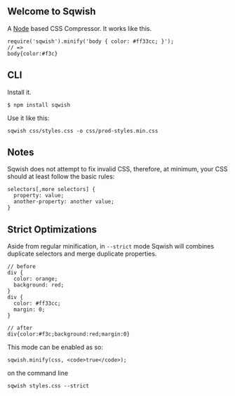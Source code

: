 Welcome to Sqwish
----------
A [Node](http://nodejs.org) based CSS Compressor. It works like this.

    require('sqwish').minify('body { color: #ff33cc; }');
    // =>
    body{color:#f3c}

CLI
---
Install it.

    $ npm install sqwish

Use it like this:

    sqwish css/styles.css -o css/prod-styles.min.css

Notes
-------
Sqwish does not attempt to fix invalid CSS, therefore, at minimum, your CSS should at least follow the basic rules:

    selectors[,more selectors] {
      property: value;
      another-property: another value;
    }

Strict Optimizations
----------
Aside from regular minification, in <code>--strict</code> mode Sqwish will combines duplicate selectors and merge duplicate properties.

    // before
    div {
      color: orange;
      background: red;
    }
    div {
      color: #ff33cc;
      margin: 0;
    }

    // after
    div{color:#f3c;background:red;margin:0}

This mode can be enabled as so:

    sqwish.minify(css, <code>true</code>);

on the command line

    sqwish styles.css --strict